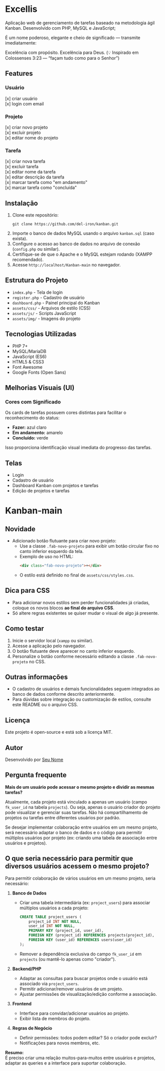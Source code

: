 # Excellis
Aplicação web de gerenciamento de tarefas baseado na metodologia ágil Kanban. Desenvolvido com PHP, MySQL e JavaScript;

É um nome poderoso, elegante e cheio de significado — transmite imediatamente:

Excelência com propósito. Excelência para Deus.
(💡 Inspirado em Colossenses 3:23 — “façam tudo como para o Senhor”)

## Features
### Usuário
[x] criar usuário <br>
[x] login com email

### Projeto
[x] criar novo projeto <br>
[x] excluir projeto <br>
[x] editar nome do projeto

### Tarefa
[x] criar nova tarefa <br>
[x] excluir tarefa <br>
[x] editar nome da tarefa <br>
[x] editar descrição da tarefa <br>
[x] marcar tarefa como "em andamento" <br>
[x] marcar tarefa como "concluída" <br>

## Instalação

1. Clone este repositório:
   ```
   git clone https://github.com/del-iron/kanban.git
   ```
2. Importe o banco de dados MySQL usando o arquivo `kanban.sql` (caso exista).
3. Configure o acesso ao banco de dados no arquivo de conexão (`config.php` ou similar).
4. Certifique-se de que o Apache e o MySQL estejam rodando (XAMPP recomendado).
5. Acesse `http://localhost/Kanban-main` no navegador.

## Estrutura do Projeto

- `index.php` - Tela de login
- `register.php` - Cadastro de usuário
- `dashboard.php` - Painel principal do Kanban
- `assets/css/` - Arquivos de estilo (CSS)
- `assets/js/` - Scripts JavaScript
- `assets/img/` - Imagens do projeto

## Tecnologias Utilizadas

- PHP 7+
- MySQL/MariaDB
- JavaScript (ES6)
- HTML5 & CSS3
- Font Awesome
- Google Fonts (Open Sans)

## Melhorias Visuais (UI)

### Cores com Significado

Os cards de tarefas possuem cores distintas para facilitar o reconhecimento do status:

- **Fazer:** azul claro
- **Em andamento:** amarelo
- **Concluído:** verde

Isso proporciona identificação visual imediata do progresso das tarefas.

## Telas

- Login
- Cadastro de usuário
- Dashboard Kanban com projetos e tarefas
- Edição de projetos e tarefas

# Kanban-main

## Novidade

- Adicionado botão flutuante para criar novo projeto:
  - Use a classe `.fab-novo-projeto` para exibir um botão circular fixo no canto inferior esquerdo da tela.
  - Exemplo de uso no HTML:
    ```html
    <div class="fab-novo-projeto">+</div>
    ```
  - O estilo está definido no final de `assets/css/styles.css`.

## Dica para CSS

- Para adicionar novos estilos sem perder funcionalidades já criadas, coloque os novos blocos **ao final do arquivo CSS**.
- Só altere regras existentes se quiser mudar o visual de algo já presente.

## Como testar

1. Inicie o servidor local (`xampp` ou similar).
2. Acesse a aplicação pelo navegador.
3. O botão flutuante deve aparecer no canto inferior esquerdo.
4. Personalize o botão conforme necessário editando a classe `.fab-novo-projeto` no CSS.

## Outras informações

- O cadastro de usuários e demais funcionalidades seguem integrados ao banco de dados conforme descrito anteriormente.
- Para dúvidas sobre integração ou customização de estilos, consulte este README ou o arquivo CSS.

## Licença

Este projeto é open-source e está sob a licença MIT.

## Autor

Desenvolvido por [Seu Nome](https://github.com/del-iron)

## Pergunta frequente

**Mais de um usuário pode acessar o mesmo projeto e dividir as mesmas tarefas?**

Atualmente, cada projeto está vinculado a apenas um usuário (campo `fk_user_id` na tabela `projects`). Ou seja, apenas o usuário criador do projeto pode visualizar e gerenciar suas tarefas. Não há compartilhamento de projetos ou tarefas entre diferentes usuários por padrão.

Se desejar implementar colaboração entre usuários em um mesmo projeto, será necessário adaptar o banco de dados e o código para permitir múltiplos usuários por projeto (ex: criando uma tabela de associação entre usuários e projetos).

## O que seria necessário para permitir que diversos usuários acessem o mesmo projeto?

Para permitir colaboração de vários usuários em um mesmo projeto, seria necessário:

1. **Banco de Dados**
   - Criar uma tabela intermediária (ex: `project_users`) para associar múltiplos usuários a cada projeto:
     ```sql
     CREATE TABLE project_users (
         project_id INT NOT NULL,
         user_id INT NOT NULL,
         PRIMARY KEY (project_id, user_id),
         FOREIGN KEY (project_id) REFERENCES projects(project_id),
         FOREIGN KEY (user_id) REFERENCES users(user_id)
     );
     ```
   - Remover a dependência exclusiva do campo `fk_user_id` em `projects` (ou mantê-lo apenas como "criador").

2. **Backend/PHP**
   - Adaptar as consultas para buscar projetos onde o usuário está associado via `project_users`.
   - Permitir adicionar/remover usuários de um projeto.
   - Ajustar permissões de visualização/edição conforme a associação.

3. **Frontend**
   - Interface para convidar/adicionar usuários ao projeto.
   - Exibir lista de membros do projeto.

4. **Regras de Negócio**
   - Definir permissões: todos podem editar? Só o criador pode excluir?
   - Notificações para novos membros, etc.

**Resumo:**  
É preciso criar uma relação muitos-para-muitos entre usuários e projetos, adaptar as queries e a interface para suportar colaboração.


